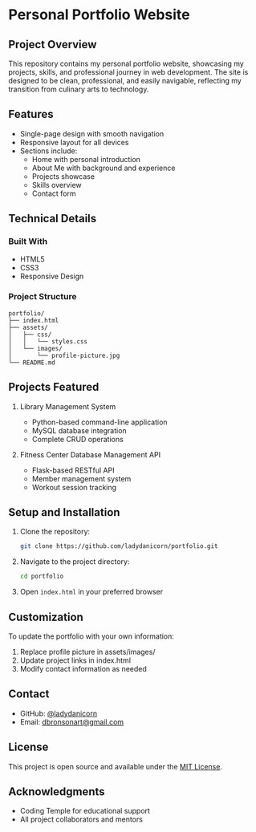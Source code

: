 # Personal Portfolio Website

## Project Overview
This repository contains my personal portfolio website, showcasing my projects, skills, and professional journey in web development. The site is designed to be clean, professional, and easily navigable, reflecting my transition from culinary arts to technology.

## Features
- Single-page design with smooth navigation
- Responsive layout for all devices
- Sections include:
  - Home with personal introduction
  - About Me with background and experience
  - Projects showcase
  - Skills overview
  - Contact form

## Technical Details
### Built With
- HTML5
- CSS3
- Responsive Design

### Project Structure
```
portfolio/
├── index.html
├── assets/
│   ├── css/
│   │   └── styles.css
│   └── images/
│       └── profile-picture.jpg
└── README.md
```

## Projects Featured
1. Library Management System
   - Python-based command-line application
   - MySQL database integration
   - Complete CRUD operations

2. Fitness Center Database Management API
   - Flask-based RESTful API
   - Member management system
   - Workout session tracking

## Setup and Installation
1. Clone the repository:
   ```bash
   git clone https://github.com/ladydanicorn/portfolio.git
   ```
2. Navigate to the project directory:
   ```bash
   cd portfolio
   ```
3. Open `index.html` in your preferred browser

## Customization
To update the portfolio with your own information:
1. Replace profile picture in assets/images/
2. Update project links in index.html
3. Modify contact information as needed

## Contact
- GitHub: [@ladydanicorn](https://github.com/ladydanicorn)
- Email: dbronsonart@gmail.com

## License
This project is open source and available under the [MIT License](LICENSE).

## Acknowledgments
- Coding Temple for educational support
- All project collaborators and mentors
